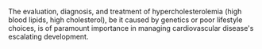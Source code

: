 The evaluation, diagnosis, and treatment of hypercholesterolemia (high blood lipids, high cholesterol), be it caused by genetics or poor lifestyle choices, is of paramount importance in managing cardiovascular disease's escalating development.